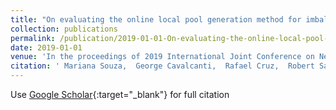 ```yaml
---
title: "On evaluating the online local pool generation method for imbalance learning"
collection: publications
permalink: /publication/2019-01-01-On-evaluating-the-online-local-pool-generation-method-for-imbalance-learning
date: 2019-01-01
venue: 'In the proceedings of 2019 International Joint Conference on Neural Networks (IJCNN)'
citation: ' Mariana Souza,  George Cavalcanti,  Rafael Cruz,  Robert Sabourin, &quot;On evaluating the online local pool generation method for imbalance learning.&quot; In the proceedings of 2019 International Joint Conference on Neural Networks (IJCNN), 2019.'
---
```

Use [Google Scholar](https://scholar.google.com/scholar?q=On+evaluating+the+online+local+pool+generation+method+for+imbalance+learning){:target="_blank"} for full citation